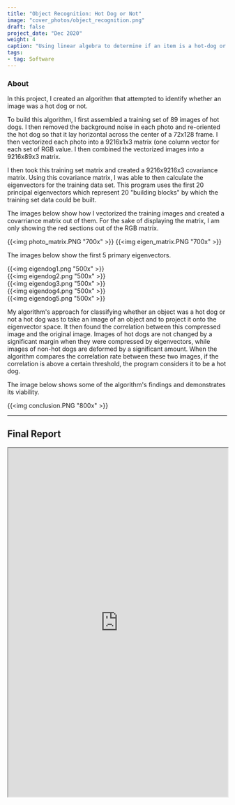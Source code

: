 ```yaml
---
title: "Object Recognition: Hot Dog or Not"
image: "cover_photos/object_recognition.png"
draft: false
project_date: "Dec 2020"
weight: 4
caption: "Using linear algebra to determine if an item is a hot-dog or not"
tags:
- tag: Software
---
```


### About

In this project, I created an algorithm that attempted to identify whether an image was a hot dog or not. 

To build this algorithm, I first assembled a training set of 89 images of hot dogs. I then removed the background noise in each photo and re-oriented the hot dog so that it lay horizontal across the center of a 72x128 frame. I then vectorized each photo into a 9216x1x3 matrix (one column vector for each set of RGB value. I then combined the vectorized images into a 9216x89x3 matrix. 

I then took this training set matrix and created a 9216x9216x3 covariance matrix. Using this covariance matrix, I was able to then calculate the eigenvectors for the training data set. This program uses the first 20 principal eigenvectors which represent 20 "building blocks" by which the training set data could be built.

The images below show how I vectorized the training images and created a covarriance matrix out of them. For the sake of displaying the matrix, I am only showing the red sections out of the RGB matrix.

{{<img photo_matrix.PNG "700x" >}}
{{<img eigen_matrix.PNG "700x" >}}

The images below show the first 5 primary eigenvectors.

{{<img eigendog1.png "500x" >}}
<br/>
{{<img eigendog2.png "500x" >}}
<br/>
{{<img eigendog3.png "500x" >}}
<br/>
{{<img eigendog4.png "500x" >}}
<br/>
{{<img eigendog5.png "500x" >}}
<br/>

My algorithm's approach for classifying whether an object was a hot dog or not a hot dog was to take an image of an object and to project it onto the eigenvector space. It then found the correlation between this compressed image and the original image. Images of hot dogs are not changed by a significant margin when they were compressed by eigenvectors, while images of non-hot dogs are deformed by a significant amount.
When the algorithm compares the correlation rate between these two images, if the correlation is above a certain threshold, the program considers it to be a hot dog.

The image below shows some of the algorithm's findings and demonstrates its viability.

{{<img conclusion.PNG "800x" >}}

---
## Final Report
<iframe src="https://drive.google.com/file/d/1gG6pCWpDNPaFriDvA_YELosfVvA4JW9T/preview" width="100%" height="800" allow="autoplay"></iframe>